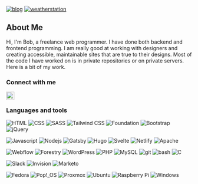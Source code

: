 [![blog](https://img.shields.io/website?label=blog&url=https%3A%2F%2Fblog.webguy.pw%2F)](https://blog.webguy.pw/)
[![weatherstation](https://img.shields.io/website?label=weather%20station&url=https%3A%2F%2Fbob.webguy.pw)](https://bob.webguy.pw/)

## About Me

Hi, I'm Bob, a freelance web programmer. I have done both backend and frontend programming. I am really good at working with designers and creating accessible, maintainable sites that are true to their designs. Most of the code I have worked on is in private repositories or on private servers. Here is a bit of my work.

### Connect with me

[<img align="left" alt="rabottomley | LinkedIn" width="22px" src="https://cdn.jsdelivr.net/npm/simple-icons@v3/icons/linkedin.svg" />][linkedin]

<br>

### Languages and tools

<img alt="HTML" src="https://img.shields.io/badge/html5-%23E34F26.svg?&style=for-the-badge&logo=html5&logoColor=white"/> <img alt="CSS" src="https://img.shields.io/badge/css3-%231572B6.svg?&style=for-the-badge&logo=css3&logoColor=white"/> <img alt="SASS" src="https://img.shields.io/badge/SASS-hotpink.svg?&style=for-the-badge&logo=SASS&logoColor=white"/> <img alt="Tailwind CSS" src="https://img.shields.io/badge/tailwind_css-%2338B2AC.svg?&style=for-the-badge&logo=tailwind-css&logoColor=white"/> <img alt="Foundation" src="https://img.shields.io/badge/foundation-%231779BA.svg?&style=for-the-badge&logo=foundation&logoColor=white"/> <img alt="Bootstrap" src="https://img.shields.io/badge/bootstrap-%23563D7C.svg?&style=for-the-badge&logo=bootstrap&logoColor=white"/> <img alt="jQuery" src="https://img.shields.io/badge/jquery-%230769AD.svg?&style=for-the-badge&logo=jquery&logoColor=white"/>

<img alt="Javascript" src="https://img.shields.io/badge/javascript-%23323330.svg?&style=for-the-badge&logo=javascript&logoColor=%23F7DF1E"/> <img alt="Nodejs" src="https://img.shields.io/badge/node.js-%2343853D.svg?&style=for-the-badge&logo=node.js&logoColor=white"/> <img alt="Gatsby" src="https://img.shields.io/badge/Gatsby-%23663399.svg?&style=for-the-badge&logo=gatsby&logoColor=white" /> <img alt="Hugo" src="https://img.shields.io/badge/Hugo-%23FF4088.svg?&style=for-the-badge&logo=hugo&logoColor=white"/> <img alt="Svelte" src="https://img.shields.io/badge/Svelte-%23FF3E00.svg?&style=for-the-badge&logo=svelte&logoColor=white"/> <img alt="Netlify" src="https://img.shields.io/badge/Netlify-%2300C7B7.svg?&style=for-the-badge&logo=netlify&logoColor=white"/> <img alt="Apache" src="https://img.shields.io/badge/apache-%23D42029.svg?&style=for-the-badge&logo=apache&logoColor=white"/>

<img alt="Webflow" src="https://img.shields.io/badge/Webflow-%234353FF.svg?&style=for-the-badge&logo=webflow&logoColor=white"/> <img alt="Forestry" src="https://img.shields.io/badge/Forestry-%23343A40.svg?&style=for-the-badge&logo=forestry&logoColor=white"/> <img alt="WordPress" src="https://img.shields.io/badge/WordPress-%2321759B.svg?&style=for-the-badge&logo=wordpress&logoColor=white"/> <img alt="PHP" src="https://img.shields.io/badge/php-%23777BB4.svg?&style=for-the-badge&logo=php&logoColor=white"/> <img alt="MySQL" src="https://img.shields.io/badge/mysql-%2300f.svg?&style=for-the-badge&logo=mysql&logoColor=white"/> <img alt="git" src="https://img.shields.io/badge/git-%23F05032.svg?&style=for-the-badge&logo=git&logoColor=white"/> <img alt="bash" src="https://img.shields.io/badge/bash-%234EAA25.svg?&style=for-the-badge&logo=gnubash&logoColor=white"/> <img alt="C" src="https://img.shields.io/badge/c-%2300599C.svg?&style=for-the-badge&logo=c&logoColor=white"/>

<img alt="Slack" src="https://img.shields.io/badge/slack-%234A154B.svg?&style=for-the-badge&logo=slack&logoColor=white"/> <img alt="Invision" src="https://img.shields.io/badge/invision-%23FF3366.svg?&style=for-the-badge&logo=invision&logoColor=white"/> <img alt="Marketo" src="https://img.shields.io/badge/Marketo-%235C4C9F.svg?&style=for-the-badge&logo=marketo&logoColor=white"/>

<img alt="Fedora" src="https://img.shields.io/badge/Fedora-%23294172.svg?&style=for-the-badge&logo=fedora&logoColor=white"/> <img alt="Pop!_OS" src="https://img.shields.io/badge/Pop!__OS-%2348B9C7.svg?&style=for-the-badge&logo=popos&logoColor=white"/> <img alt="Proxmox" src="https://img.shields.io/badge/Proxmox-%23E57000.svg?&style=for-the-badge&logo=proxmox&logoColor=white"/> <img alt="Ubuntu" src="https://img.shields.io/badge/Ubuntu-%23E95420.svg?&style=for-the-badge&logo=ubuntu&logoColor=white"/> <img alt="Raspberry Pi" src="https://img.shields.io/badge/Raspberry%20Pi-%23A22846.svg?&style=for-the-badge&logo=raspberry%20pi&logoColor=white"/> <img alt="Windows" src="https://img.shields.io/badge/Windows-%230078D6.svg?&style=for-the-badge&logo=windows&logoColor=white"/>

<!-- br>

--->

<!--Turn off for now Details>
  <summary>:zap: Recent GitHub Activity</summary>

<START_SECTION:activity>

</details-->

<!-- details>
  <summary>:zap: GitHub Stats</summary>

  <img align="left" alt="rbottomley's GitHub Stats" src="https://github-readme-stats.rbottomley.vercel.app/api?username=rbottomley&show_icons=true&hide_border=true&count_private=true" />

</details-->

[linkedin]: https://linkedin.com/in/rabottomley
[weatherstation]: https://bob.webguy.pw
